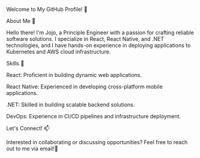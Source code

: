Welcome to My GitHub Profile! 👋

About Me 🚀

Hello there! I'm Jojo, a Principle Engineer with a passion for crafting reliable software solutions. I specialize in React, React Native, and .NET technologies, and I have hands-on experience in deploying applications to Kubernetes and AWS cloud infrastructure.

Skills 💼

React: Proficient in building dynamic web applications.

React Native: Experienced in developing cross-platform mobile applications.

.NET: Skilled in building scalable backend solutions.

DevOps: Experience in CI/CD pipelines and infrastructure deployment.

Let's Connect! 📫

Interested in collaborating or discussing opportunities? Feel free to reach out to me via email!🌟
